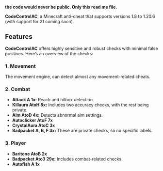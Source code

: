 **the code would never be public. Only this read me file.**

**CodeControlAC**, a Minecraft anti-cheat that supports versions 1.8 to 1.20.6 (with support for 21 coming soon). 

## Features

**CodeControlAC** offers highly sensitive and robust checks with minimal false positives. Here’s an overview of the checks:

### 1. Movement
The movement engine, can detect almost any movement-related cheats.

### 2. Combat
- **Attack A 1x:** Reach and hitbox detection.
- **Killaura AtoH 8x:** Includes two accuracy checks, with the rest being private.
- **Aim AtoD 4x:** Detects abnormal aim settings.
- **Autoclicker AtoF 7x**
- **CrystalAura AtoC 3x**
- **Badpacket A, B, F 3x:** These are private checks, so no specific labels.

### 3. Player
- **Baritone AtoB 2x**
- **Badpacket Ato3 29x:** Includes combat-related checks.
- **Autofish A 1x**
